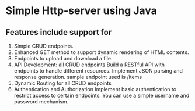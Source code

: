 # Simple Http-server using Java

## Features include support for
1) Simple CRUD endpoints.
2) Enhanced GET method to support dynamic rendering of HTML contents.
3) Endpoints to upload and download a file.
4) API Development: all CRUD endpoints
   Build a RESTful API with endpoints to handle different resources.
   Implement JSON parsing and response generation.
   sample endpoint used is /items
5)  Dynamic Routing for all CRUD endpoints
6) Authentication and Authorization
   Implement basic authentication to restrict access to certain endpoints. You can use a simple username and password mechanism.